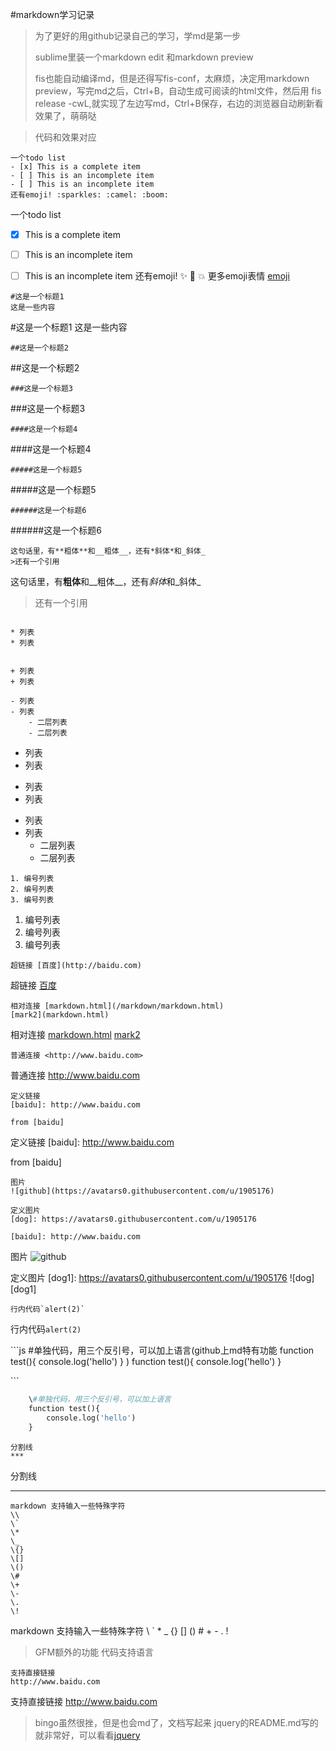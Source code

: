 #markdown学习记录

>为了更好的用github记录自己的学习，学md是第一步
>
>sublime里装一个markdown edit 和markdown preview
>
>fis也能自动编译md，但是还得写fis-conf，太麻烦，决定用markdown preview，写完md之后，Ctrl+B，自动生成可阅读的html文件，然后用 fis release -cwL,就实现了左边写md，Ctrl+B保存，右边的浏览器自动刷新看效果了，萌萌哒

> 代码和效果对应

```
一个todo list
- [x] This is a complete item
- [ ] This is an incomplete item
- [ ] This is an incomplete item
还有emoji! :sparkles: :camel: :boom:
```
一个todo list
- [x] This is a complete item
- [ ] This is an incomplete item
- [ ] This is an incomplete item
还有emoji! :sparkles: :camel: :boom:
更多emoji表情 [emoji](http://www.emoji-cheat-sheet.com/)


```
#这是一个标题1
这是一些内容
```
#这是一个标题1
这是一些内容

```
##这是一个标题2
```

##这是一个标题2

```
###这是一个标题3
```

###这是一个标题3

```
####这是一个标题4
```

####这是一个标题4

```
#####这是一个标题5
```

#####这是一个标题5

```
######这是一个标题6
```

######这是一个标题6

```
这句话里，有**粗体**和__粗体__，还有*斜体*和_斜体_
>还有一个引用
```
这句话里，有**粗体**和__粗体__，还有*斜体*和_斜体_
>还有一个引用


```

* 列表
* 列表


+ 列表
+ 列表

- 列表
- 列表
    - 二层列表
    - 二层列表

```

* 列表
* 列表

+ 列表
+ 列表

- 列表
- 列表
    - 二层列表
    - 二层列表


```
1. 编号列表
2. 编号列表
3. 编号列表
```
1. 编号列表
2. 编号列表
3. 编号列表

```
超链接 [百度](http://baidu.com)
```
超链接 [百度](http://baidu.com)

```
相对连接 [markdown.html](/markdown/markdown.html)
[mark2](markdown.html)
```
相对连接 [markdown.html](/markdown.html)
[mark2](markdown.html)


```
普通连接 <http://www.baidu.com>
```
普通连接 <http://www.baidu.com>

```
定义链接
[baidu]: http://www.baidu.com

from [baidu]
```
定义链接
[baidu]: http://www.baidu.com

from [baidu]



```
图片
![github](https://avatars0.githubusercontent.com/u/1905176)

定义图片
[dog]: https://avatars0.githubusercontent.com/u/1905176

[baidu]: http://www.baidu.com
```
图片
![github](https://avatars0.githubusercontent.com/u/1905176)

定义图片
[dog1]: https://avatars0.githubusercontent.com/u/1905176
![dog][dog1]



```
行内代码`alert(2)`

```


行内代码`alert(2)`


\`\`\`js
    \#单独代码，用三个反引号，可以加上语言(github上md特有功能    function test(){
        console.log('hello')
    }
)
    function test(){
        console.log('hello')
    }

\`\`\`


```python
    \#单独代码，用三个反引号，可以加上语言
    function test(){
        console.log('hello')
    }
```



```
分割线
***
```
分割线
***


```
markdown 支持输入一些特殊字符
\\
\`
\*
\_
\{}
\[]
\()
\#
\+
\-
\.
\!

```
markdown 支持输入一些特殊字符
\\
\`
\*
\_
\{}
\[]
\()
\#
\+
\-
\.
\!


>GFM额外的功能
>代码支持语言

```
支持直接链接
http://www.baidu.com
```
支持直接链接
http://www.baidu.com


>bingo虽然很挫，但是也会md了，文档写起来
>jquery的README.md写的就非常好，可以看看[jquery](https://github.com/jquery/jquery)